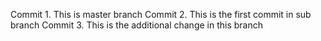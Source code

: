 Commit 1. This is master branch
Commit 2. This is the first commit in sub branch
Commit 3. This is the additional change in this branch